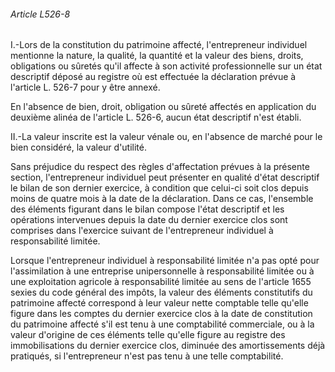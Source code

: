 ###### Article L526-8

I.-Lors de la constitution du patrimoine affecté, l'entrepreneur individuel mentionne la nature, la qualité, la quantité et la valeur des biens, droits, obligations ou sûretés qu'il affecte à son activité professionnelle sur un état descriptif déposé au registre où est effectuée la déclaration prévue à l'article L. 526-7 pour y être annexé.

En l'absence de bien, droit, obligation ou sûreté affectés en application du deuxième alinéa de l'article L. 526-6, aucun état descriptif n'est établi.

II.-La valeur inscrite est la valeur vénale ou, en l'absence de marché pour le bien considéré, la valeur d'utilité.

Sans préjudice du respect des règles d'affectation prévues à la présente section, l'entrepreneur individuel peut présenter en qualité d'état descriptif le bilan de son dernier exercice, à condition que celui-ci soit clos depuis moins de quatre mois à la date de la déclaration. Dans ce cas, l'ensemble des éléments figurant dans le bilan compose l'état descriptif et les opérations intervenues depuis la date du dernier exercice clos sont comprises dans l'exercice suivant de l'entrepreneur individuel à responsabilité limitée.

Lorsque l'entrepreneur individuel à responsabilité limitée n'a pas opté pour l'assimilation à une entreprise unipersonnelle à responsabilité limitée ou à une exploitation agricole à responsabilité limitée au sens de l'article 1655 sexies du code général des impôts, la valeur des éléments constitutifs du patrimoine affecté correspond à leur valeur nette comptable telle qu'elle figure dans les comptes du dernier exercice clos à la date de constitution du patrimoine affecté s'il est tenu à une comptabilité commerciale, ou à la valeur d'origine de ces éléments telle qu'elle figure au registre des immobilisations du dernier exercice clos, diminuée des amortissements déjà pratiqués, si l'entrepreneur n'est pas tenu à une telle comptabilité.


